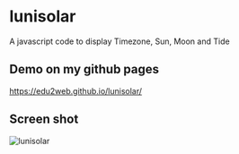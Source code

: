 # lunisolar

A javascript code to display Timezone, Sun, Moon and Tide

## Demo on my github pages
https://edu2web.github.io/lunisolar/

## Screen shot

![lunisolar](https://user-images.githubusercontent.com/7458755/100685245-5ef7cb80-33bf-11eb-8324-745d07b43091.png)

